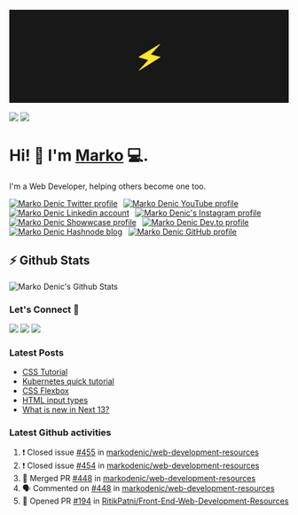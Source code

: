 ![Repository Banner](banner.png)

[![](https://komarev.com/ghpvc/?username=markoDenic&color=blue&label=Profile%20Views)](https://github.com/markoDenic/markoDenic)
[![](https://img.shields.io/github/followers/markoDenic?label=GitHub%20Followers)](https://github.com/markoDenic)

# Hi! 👋 I'm [Marko](https://markodenic.com) 💻.

I'm a Web Developer, helping others become one too.


<!-- Socials -->
<a href="https://twitter.com/denicmarko"><img src="https://cdn.worldvectorlogo.com/logos/twitter-6.svg" title="Twitter" alt="Marko Denic Twitter profile" width="40"/></a>
&ensp;<a href="https://www.youtube.com/channel/UCRgyPAKycnp_kkpny_uZBcQ"><img src="https://cdn.worldvectorlogo.com/logos/youtube-icon.svg" title="YouTube" alt="Marko Denic YouTube profile" width="40"/></a>
&ensp;<a href="https://www.linkedin.com/in/denicmarko/"><img src="https://cdn.worldvectorlogo.com/logos/linkedin-icon-2.svg" title="Linkedin" alt="Marko Denic Linkedin account" width="30"/></a>
&ensp;<a href="https://www.instagram.com/denicmarko_"><img src="https://raw.githubusercontent.com/rahuldkjain/github-profile-readme-generator/master/src/images/icons/Social/instagram.svg" alt="Marko Denic's Instagram profile" width="30" /></a>
&ensp;<a href="https://www.showwcase.com/denicmarko"><img src="https://www.showwcase.com/favicon.png" title="Showwcase" alt="Marko Denic Showwcase profile" width="30"/></a>
&ensp;<a href="https://dev.to/denicmarko"><img src="https://cdn.worldvectorlogo.com/logos/devto.svg" title="DEV" alt="Marko Denic Dev.to profile" width="30"/></a>
&ensp;<a href="https://denic.hashnode.dev/"><img src="https://cdn.hashnode.com/res/hashnode/image/upload/v1611902473383/CDyAuTy75.png" title="Hashnode" alt="Marko Denic Hashnode blog" width="30"/></a>
&ensp;<a href="https://github.com/markodenic"><img src="https://cdn.worldvectorlogo.com/logos/github-icon-1.svg" title="GitHub" alt="Marko Denic GitHub profile" width="30"/></a>
<br>

## ⚡ Github Stats

![Marko Denic's Github Stats](https://github-readme-stats.vercel.app/api?username=markoDenic&theme=dark)

### Let's Connect 🔗

[![](https://img.shields.io/badge/linkedin-%230077B5.svg?&style=for-the-badge&logo=linkedin&logoColor=white0e76a8)](https://www.linkedin.com/in/denicmarko/)
[![](https://img.shields.io/badge/twitter-%230077B5.svg?&style=for-the-badge&logo=twitter&logoColor=white&color=00acee)](https://twitter.com/denicmarko) 
[![](https://img.shields.io/badge/instagram-%230077B5.svg?&style=for-the-badge&logo=instagram&logoColor=white&color=8a3ab9)](https://www.instagram.com/markodenic1/)

### Latest Posts
<!-- BLOG-POST-LIST:START -->
- [CSS Tutorial](https://markodenic.com/css-tutorial/)
- [Kubernetes quick tutorial](https://markodenic.com/kubernetes-quick-tutorial/)
- [CSS Flexbox](https://markodenic.com/css-flexbox/)
- [HTML input types](https://markodenic.com/html-input-types/)
- [What is new in Next 13?](https://markodenic.com/what-is-new-in-next-13/)
<!-- BLOG-POST-LIST:END -->

### Latest Github activities
<!--START_SECTION:activity-->
1. ❗️ Closed issue [#455](https://github.com/markodenic/web-development-resources/issues/455) in [markodenic/web-development-resources](https://github.com/markodenic/web-development-resources)
2. ❗️ Closed issue [#454](https://github.com/markodenic/web-development-resources/issues/454) in [markodenic/web-development-resources](https://github.com/markodenic/web-development-resources)
3. 🎉 Merged PR [#448](https://github.com/markodenic/web-development-resources/pull/448) in [markodenic/web-development-resources](https://github.com/markodenic/web-development-resources)
4. 🗣 Commented on [#448](https://github.com/markodenic/web-development-resources/issues/448) in [markodenic/web-development-resources](https://github.com/markodenic/web-development-resources)
5. 💪 Opened PR [#194](https://github.com/RitikPatni/Front-End-Web-Development-Resources/pull/194) in [RitikPatni/Front-End-Web-Development-Resources](https://github.com/RitikPatni/Front-End-Web-Development-Resources)
<!--END_SECTION:activity-->

